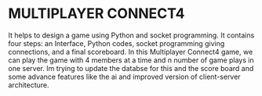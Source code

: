 # MULTIPLAYER CONNECT4
 It helps to design a game using Python and socket programming. It contains four steps: an Interface, Python codes, socket programming giving connections, and a final scoreboard.
In this Multiplayer Connect4 game, we can play the game with 4 members at a time and n number of game plays in one server.
Im trying to update the databse for this and the score board and some advance features like the ai and improved version of client-server architecture.
